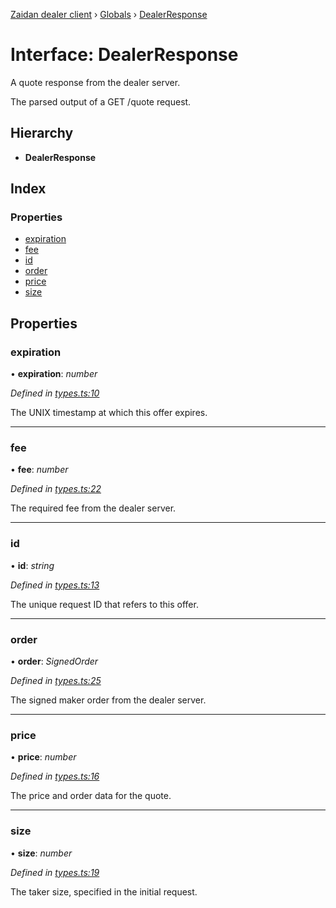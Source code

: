 [Zaidan dealer client](../README.md) › [Globals](../globals.md) › [DealerResponse](dealerresponse.md)

# Interface: DealerResponse


A quote response from the dealer server.

The parsed output of a GET /quote request.

## Hierarchy

* **DealerResponse**

## Index

### Properties

* [expiration](dealerresponse.md#expiration)
* [fee](dealerresponse.md#fee)
* [id](dealerresponse.md#id)
* [order](dealerresponse.md#order)
* [price](dealerresponse.md#price)
* [size](dealerresponse.md#size)

## Properties

###  expiration

• **expiration**: *number*


*Defined in [types.ts:10](https://github.com/ParadigmFoundation/zaidan-dealer-client/blob/2606919/src/types.ts#L10)*


The UNIX timestamp at which this offer expires.

___

###  fee

• **fee**: *number*


*Defined in [types.ts:22](https://github.com/ParadigmFoundation/zaidan-dealer-client/blob/2606919/src/types.ts#L22)*


The required fee from the dealer server.

___

###  id

• **id**: *string*


*Defined in [types.ts:13](https://github.com/ParadigmFoundation/zaidan-dealer-client/blob/2606919/src/types.ts#L13)*


The unique request ID that refers to this offer.

___

###  order

• **order**: *SignedOrder*


*Defined in [types.ts:25](https://github.com/ParadigmFoundation/zaidan-dealer-client/blob/2606919/src/types.ts#L25)*


The signed maker order from the dealer server.

___

###  price

• **price**: *number*


*Defined in [types.ts:16](https://github.com/ParadigmFoundation/zaidan-dealer-client/blob/2606919/src/types.ts#L16)*


The price and order data for the quote.

___

###  size

• **size**: *number*


*Defined in [types.ts:19](https://github.com/ParadigmFoundation/zaidan-dealer-client/blob/2606919/src/types.ts#L19)*


The taker size, specified in the initial request.